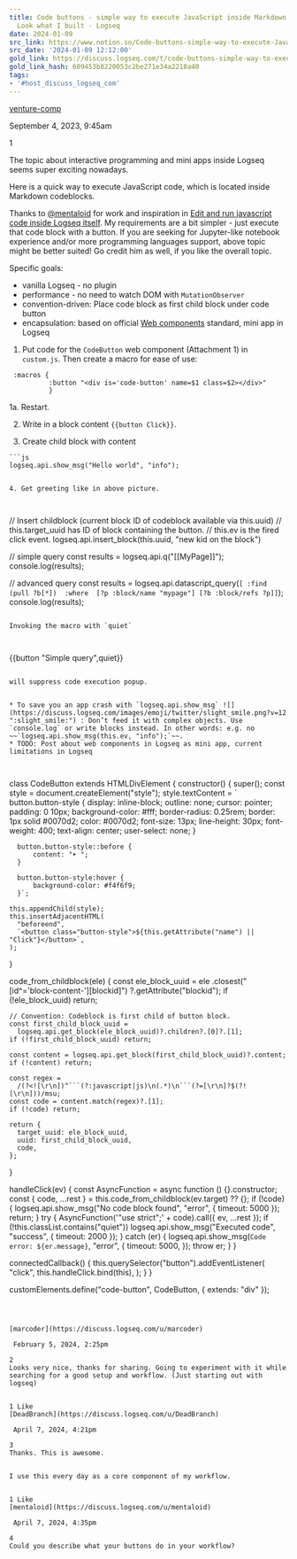 ```yaml
---
title: Code buttons - simple way to execute JavaScript inside Markdown codeblock -
  Look what I built - Logseq
date: 2024-01-09
src_link: https://www.notion.so/Code-buttons-simple-way-to-execute-JavaScript-inside-Markdown-codeblock-Look-what-I-built-Logs-79911c3a0b0542e2888e433a5a9254a1
src_date: '2024-01-09 12:12:00'
gold_link: https://discuss.logseq.com/t/code-buttons-simple-way-to-execute-javascript-inside-markdown-codeblock/21035
gold_link_hash: 609453b8220053c2be271e34a2218a40
tags:
- '#host_discuss_logseq_com'
---
```




[venture-comp](https://discuss.logseq.com/u/venture-comp)

 September 4, 2023, 9:45am
 
1

The topic about interactive programming and mini apps inside Logseq seems super exciting nowadays.



Here is a quick way to execute JavaScript code, which is located inside Markdown codeblocks.

Thanks to [@mentaloid](/u/mentaloid) for work and inspiration in [Edit and run javascript code inside Logseq itself](https://discuss.logseq.com/t/edit-and-run-javascript-code-inside-logseq-itself/20763). My requirements are a bit simpler - just execute that code block with a button. If you are seeking for Jupyter-like notebook experience and/or more programming languages support, above topic might be better suited! Go credit him as well, if you like the overall topic.


Specific goals:


* vanilla Logseq - no plugin
* performance - no need to watch DOM with `MutationObserver`
* convention-driven: Place code block as first child block under code button
* encapsulation: based on official [Web components](https://developer.mozilla.org/en-US/docs/Web/API/Web_components) standard, mini app in Logseq


1. Put code for the `CodeButton` web component (Attachment 1) in `custom.js`. Then create a macro for ease of use:



```
 :macros {
          :button "<div is='code-button' name=$1 class=$2></div>"
          }

```

1a. Restart.



2. Write in a block content `{{button Click}}`.


3. Create child block with content


```
```js
logseq.api.show_msg("Hello world", "info");
```

```

4. Get greeting like in above picture.



```
// Insert childblock (current block ID of codeblock available via this.uuid)
// this.target_uuid has ID of block containing the button.
// this.ev is the fired click event.
logseq.api.insert_block(this.uuid, "new kid on the block")

// simple query
const results = logseq.api.q("[[MyPage]]");
console.log(results);

// advanced query
const results = logseq.api.datascript_query(`[
:find (pull ?b[*]) 
:where 
  [?p :block/name "mypage"]
  [?b :block/refs ?p]]`);
console.log(results);

```

Invoking the macro with `quiet`



```
{{button "Simple query",quiet}}

```

will suppress code execution popup.


* To save you an app crash with `logseq.api.show_msg` ![](https://discuss.logseq.com/images/emoji/twitter/slight_smile.png?v=12 ":slight_smile:") : Don’t feed it with complex objects. Use `console.log` or write blocks instead. In other words: e.g. no ~~`logseq.api.show_msg(this.ev, "info");`~~.
* TODO: Post about web components in Logseq as mini app, current limitations in Logseq



```
class CodeButton extends HTMLDivElement {
  constructor() {
    super();
    const style = document.createElement("style");
    style.textContent = `
      button.button-style {
          display: inline-block;
          outline: none;
          cursor: pointer;
          padding: 0 10px;
          background-color: #fff;
          border-radius: 0.25rem;
          border: 1px solid #0070d2;
          color: #0070d2;
          font-size: 13px;
          line-height: 30px;
          font-weight: 400;
          text-align: center;
	  user-select: none;
      }
      
      button.button-style::before {
          content: "➤ ";
      }
      
      button.button-style:hover {
          background-color: #f4f6f9; 
      }`;

    this.appendChild(style);
    this.insertAdjacentHTML(
      "beforeend",
      `<button class="button-style">${this.getAttribute("name") || "Click"}</button>`,
    );
  }

  code_from_childblock(ele) {
    const ele_block_uuid = ele
      .closest("[id^='block-content-'][blockid]")
      ?.getAttribute("blockid");
    if (!ele_block_uuid) return;

    // Convention: Codeblock is first child of button block.
    const first_child_block_uuid =
      logseq.api.get_block(ele_block_uuid)?.children?.[0]?.[1];
    if (!first_child_block_uuid) return;

    const content = logseq.api.get_block(first_child_block_uuid)?.content;
    if (!content) return;

    const regex =
      /(?<![\r\n])^```(?:javascript|js)\n(.*)\n```(?=[\r\n]?$(?![\r\n]))/msu;
    const code = content.match(regex)?.[1];
    if (!code) return;

    return {
      target_uuid: ele_block_uuid,
      uuid: first_child_block_uuid,
      code,
    };
  }

  handleClick(ev) {
    const AsyncFunction = async function () {}.constructor;
    const { code, ...rest } = this.code_from_childblock(ev.target) ?? {};
    if (!code) {
      logseq.api.show_msg("No code block found", "error", { timeout: 5000 });
      return;
    }
    try {
      AsyncFunction('"use strict";' + code).call({ ev, ...rest });
      if (!this.classList.contains("quiet"))
        logseq.api.show_msg("Executed code", "success", { timeout: 2000 });
    } catch (er) {
      logseq.api.show_msg(`Code error: ${er.message}`, "error", {
        timeout: 5000,
      });
      throw er;
    }
  }

  connectedCallback() {
    this.querySelector("button").addEventListener(
      "click",
      this.handleClick.bind(this),
    );
  }
}

customElements.define("code-button", CodeButton, { extends: "div" });

```



[marcoder](https://discuss.logseq.com/u/marcoder)

 February 5, 2024, 2:25pm
 
2
Looks very nice, thanks for sharing. Going to experiment with it while searching for a good setup and workflow. (Just starting out with logseq)


1 Like
[DeadBranch](https://discuss.logseq.com/u/DeadBranch)

 April 7, 2024, 4:21pm
 
3
Thanks. This is awesome.


I use this every day as a core component of my workflow.


1 Like
[mentaloid](https://discuss.logseq.com/u/mentaloid)

 April 7, 2024, 4:35pm
 
4
Could you describe what your buttons do in your workflow?